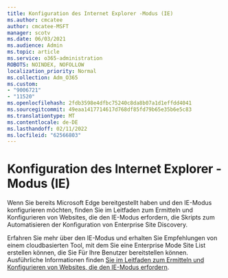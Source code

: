 ```yaml
---
title: Konfiguration des Internet Explorer -Modus (IE)
ms.author: cmcatee
author: cmcatee-MSFT
manager: scotv
ms.date: 06/03/2021
ms.audience: Admin
ms.topic: article
ms.service: o365-administration
ROBOTS: NOINDEX, NOFOLLOW
localization_priority: Normal
ms.collection: Adm_O365
ms.custom:
- "9006721"
- "11520"
ms.openlocfilehash: 2fdb3598e4dfbc75240c8da8b07a1d1effdd4041
ms.sourcegitcommit: 49eaa1417714617d768df85fd79b65e35b6e5c83
ms.translationtype: MT
ms.contentlocale: de-DE
ms.lasthandoff: 02/11/2022
ms.locfileid: "62566803"
---
```

# <a name="internet-explorer-ie-mode-configuration"></a>Konfiguration des Internet Explorer -Modus (IE)

Wenn Sie bereits Microsoft Edge bereitgestellt haben und den IE-Modus konfigurieren möchten, finden Sie im Leitfaden zum Ermitteln und Konfigurieren von Websites, die den IE-Modus erfordern, die Skripts zum Automatisieren der Konfiguration von Enterprise Site Discovery. 

Erfahren Sie mehr über den IE-Modus und erhalten Sie Empfehlungen von einem cloudbasierten Tool, mit dem Sie eine Enterprise Mode Site List erstellen können, die Sie Für Ihre Benutzer bereitstellen können. Ausführliche Informationen finden [Sie im Leitfaden zum Ermitteln und Konfigurieren von Websites, die den IE-Modus erfordern](https://admin.microsoft.com/AdminPortal/Home?#/modernonboarding/configureiemode).